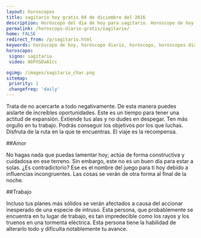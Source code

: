 ```yaml
---
layout: horoscopos
title: sagitario hoy gratis 04 de diciembre del 2016 
description: Horóscopo del dia de hoy para sagitario. Horoscopo de hoy 04 de diciembre del 2016. Las predicciones de amor, trabajo, vida personal gratis.
permalink: /horoscopo-diario-gratis/sagitario/
home: FALSE
redirect_from: /p/sagitario.html
keywords: horóscopo de hoy, horóscopo diario, horóscopo, horoscopos diarios gratis del dia de hoy, horóscopo diario gratis,horóscopo 2016, horóscopo esperanza gracia, horoscopo sagitario hoy, horoscop, horóscopos gratis, horoscopo sagitario, horoscopo sagitario 2016, Tarot, Astrologia, Zodíaco, sagitario, horoscopo gratis
horoscopo:
 signo: sagitario
 video: AbPXSDaA1cc

ogimg: /images/sagitario_char.png
sitemap:
 priority: 1
 changefreq: 'daily'
---
```



Trata de no acercarte a todo negativamente. De esta manera puedes aislarte de increíbles oportunidades. Este es un tiempo para tener una actitud de expansión. Extiende tus alas y no dudes en despegar. Ten más orgullo en tu trabajo. Podrás conseguir los objetivos por los que luchas. Disfruta de la ruta en la que te encuentras. El viaje es la recompensa.

##Amor

No hagas nada que puedas lamentar hoy; actúa de forma constructiva y cuidadosa en ese terreno. Sin embargo, este no es un buen día para estar a solas. ¿Es contradictorio? Ese es el nombre del juego para ti hoy debido a influencias incongruentes. Las cosas se verán de otra forma al final de la noche.

##Trabajo

Incluso tus planes más sólidos se verán afectados a causa del accionar inesperado de una especie de intruso. Esta persona, que probablemente se encuentra en tu lugar de trabajo, es tan impredecible como los rayos y los truenos en una tormenta eléctrica. Esta persona tiene la habilidad de alterarlo todo y dificulta notablemente tu avance.